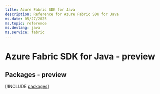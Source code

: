 ```yaml
---
title: Azure Fabric SDK for Java
description: Reference for Azure Fabric SDK for Java
ms.date: 05/27/2025
ms.topic: reference
ms.devlang: java
ms.service: fabric
---
```

# Azure Fabric SDK for Java - preview
## Packages - preview
[!INCLUDE [packages](fabric-index.md)]